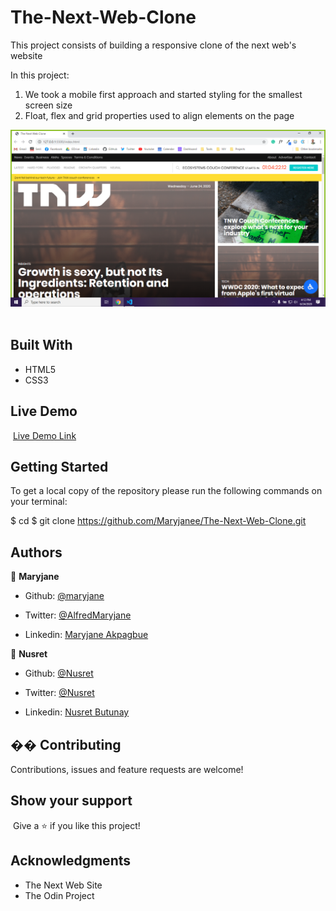 # The-Next-Web-Clone

This project consists of building a responsive clone of the next web's website

In this project:

1. We took a mobile first approach and started styling for the smallest screen size
2. Float, flex and grid properties used to align elements on the page

![screenshot](/img/screenshot.PNG)
​​

## Built With

- HTML5
- CSS3
  ​

## Live Demo

​
[Live Demo Link](https://rawcdn.githack.com/Maryjanee/The-Next-Web-Clone/f40a6f9353a925792c4380024f26cfe63d1a869a/index.html)
​

## Getting Started

To get a local copy of the repository please run the following commands on your terminal:

$ cd <folder>
$ git clone https://github.com/Maryjanee/The-Next-Web-Clone.git
​

## Authors

👤 **Maryjane**

- Github: [@maryjane](https://github.com/maryjanee)

- Twitter: [@AlfredMaryjane](https://twitter.com/AlfredMaryjane)

- Linkedin: [Maryjane Akpagbue](https://www.linkedin.com/in/maryjane-akpagbue-1500b7173/)

👤 **Nusret**

- Github: [@Nusret](https://github.com/nusretbutunay)

- Twitter: [@Nusret](https://twitter.com/nusretbutunay)

- Linkedin: [Nusret Butunay](https://www.linkedin.com/in/nusretbutunay)

## �� Contributing

Contributions, issues and feature requests are welcome!

## Show your support

​
Give a ⭐️ if you like this project!
​

## Acknowledgments

- The Next Web Site
- The Odin Project
